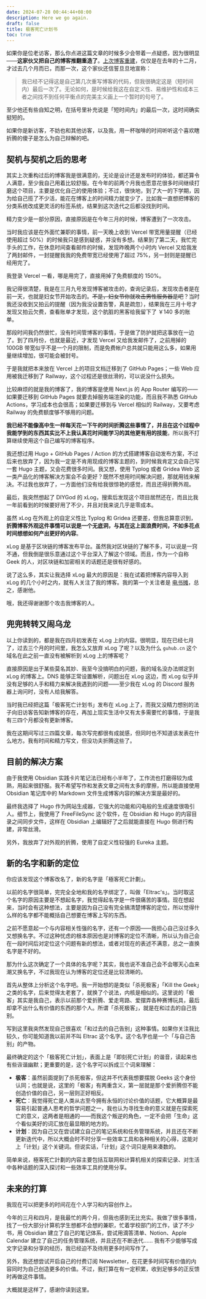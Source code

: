 ```yaml
---
date: 2024-07-28 00:44:44+08:00
description: Here we go again.
draft: false
title: 极客死亡计划书
toc: true
---
```


如果你是位老访客，那么你点进这篇文章的时候多少会带着一点疑惑，因为很明显——**这家伙又把自己的博客推翻重造了**。[上次博客重建](/posts/新时代独立博客走弯路式搭建的最佳实践/)，仅仅是在去年的十二月，才过去几个月而已，而那一次，这个家伙还信誓旦旦地宣称：

> 我已经不记得这是自己第几次重写博客的代码，但我很确定这是（短时间内）最后一次了。无论如何，是时候给我这在自定义性、易维护性和成本三者之间找不到任何平衡点的完美主义画上一个暂时的句号了。

至少他还有些自知之明，在括号里补充说是「短时间内」的最后一次，这时间确实挺短的。

如果你是新访客，不妨也和其他访客，以及我，用一杯咖啡的时间听听这个喜欢瞎折腾的傻子是怎么为自己辩解的吧。

## 契机与契机之后的思考

其实上次重构过后的博客我是很满意的，无论是设计还是发布时的体验，都还算令人满意，至少我自己用着比较舒服。在今年的前两个月我也愿意花很多时间继续打磨这个项目，主要是优化自己的使用体验；不过，很快地，到了大一的下学期，因为给自己揽了不少活，能花在博客上的时间精力就变少了，比如我一直想把博客的分类系统改成更灵活的标签系统，结果到这次迭代之后都没找到时间。

精力变少是一部分原因，直接原因是在今年三月的时候，博客遭到了一次攻击。

当时我应该是在外面忙兼职的事情，前一天晚上收到 Vercel 带宽用量提醒（已经使用超过 50%）的时候我只是感到疑惑，并没有多想。结果到了第二天，我忙完手头的工作，在休息时间查看邮件的时候，发现昨晚两个小时内 Vercel 又给我发了两封邮件，一封提醒我我的免费带宽已经使用了超过 75%，另一封则是提醒已经用完了。

我登录 Vercel 一看，哪是用完了，直接用掉了免费额度的 150%。

我记得很清楚，我是在三月九号发现博客被攻击的，查询记录后，发现攻击者是在前一天，也就是妇女节开始攻击的。~~不是，妇女节你就攻击男性服务器是吧~~？当时我还没收到又拍云的提醒（因为我没设置告警，真是疏忽），结果我在三月十号才发现又拍云欠费，查看账单才发现，这个肮脏的黑客给我留下了 ￥140 多的账单。

那段时间我仍然很忙，没有时间管博客的事情，于是做了防护就把这事放在一边了。到了四月份，也就是最近，才发现 Vercel 又给我发邮件了，之前用掉的 100GB 带宽似乎不是一个月的限制，而是免费帐户总共就只能用这么多，如果用量继续增加，很可能会被封号。

于是我就把本来放在 Vercel 上的项目文档迁移到了 GitHub Pages；一些 Web 应用被我迁移到了 Railway，这个过程还是很丝滑的，可以说没什么损失。

比较麻烦的就是我的博客了，我的博客是使用 Next.js 的 App Router 编写的——如果要迁移到 GitHub Pages 就要去掉服务端渲染的功能，而且我不熟悉 GitHub Actions，学习成本也会很高；如果要迁移到与 Vercel 相似的 Railway，又要考虑 Railway 的免费额度够不够用的问题。

**我已经不能像高中生一样每天花一下午的时间折腾这些事情了，并且在这个过程中我能学到的东西其实比不上我认真花时间能学习的其他更有用的技能**，所以我不打算继续使用这个自己编写的博客程序。

我还想过用 Hugo + GitHub Pages / Action 的方式搭建博客自动发布方案，不过后来也放弃了，因为我一定是不肯用现成的博客主题的，到时候我肯定又会自己写一套 Hugo 主题，又会花费很多时间。我又想，使用 Typlog 或者 Gridea Web 这一类产品化的博客解决方案会不会更好？既然不想用时间解决问题，那就用钱来解决。不过我也放弃了，一方面他们没有给我很惊艳的感觉，而且还得折腾外观。

最后，我突然想起了 DIYGod 的 xLog，搜索后发现这个项目居然还在，而且比我一年前看到的时候要好用了不少，并且对我来说几乎是零成本。

虽然 xLog 在外观上的自定义性比 Typlog 和 Gridea 还要差，但我总算意识到，**折腾博客外观这件事情可以说是一个无底洞，与其在这上面浪费时间，不如多花点时间想想如何产出更好的内容**。

xLog 是基于区块链的博客发布平台。虽然我对区块链的了解不多，可以说是一窍不通，但我倒是很乐意通过这个平台深入了解这个领域。而且，作为一个自称 Geek 的人，对区块链和加密相关的话题还是很有好感的。

说了这么多，其实让我选择 xLog 最大的原因是：我在试着把博客内容导入到 xLog 的几个小时之内，就有人关注了我的博客。我的第一个关注者是 [电书摊](https://telebookstall.xlog.app/)，总之，感谢他。

哦，我还得谢谢那个攻击我博客的人。

## 兜兜转转又闹乌龙

以上你读到的，都是我在四月初发表在 xLog 上的内容。很明显，现在已经七月了，过去三个月的时间里，我怎么又放弃 xLog 了呢？以及为什么 `guhub.cn` 这个域名在此之前一直没有被解析到 xLog 上的博客呢？

直接原因是出于某些莫名其妙、我至今没搞明白的问题，我的域名没办法绑定到 xLog 的博客上。DNS 能够正常设置解析，问题出在 xLog 这边，而 xLog 似乎并没有足够的人手和精力来解决我遇到的问题——至少我在 xLog 的 Discord 服务器上询问时，没有人给我解答。

当时我已经把这篇「极客死亡计划书」发布在 xLog 上了，而我又没精力想别的法子向旧访客告知新博客的存在，再加上现实生活中又有太多需要忙的事情，于是我有三四个月都没有更新博客。

我在这期间写过三四篇文章，每次写完都很有成就感，但同时也不知道该发表在什么地方。我有时间和精力写文，但没功夫折腾这些了。

## 目前的解决方案

由于我使用 Obsidian 实践卡片笔记法已经有小半年了，工作流也打磨得较为成熟，用起来很舒服。我不希望写作和发表文章之间有太多的摩擦，所以能直接使用 Obsidian 笔记库中的 Markdown 文件生成博客内容的解决方案是最好的。

最终我选择了 Hugo 作为网站生成器，它强大的功能和闪电般的生成速度很吸引人。细节上，我使用了 FreeFileSync 这个软件，在 Obsidian 和 Hugo 的内容目录之间同步文件，这样在 Obsidian 上编辑好了之后就能直接在 Hugo 侧进行构建，非常丝滑。

另外，我放弃了对外观的折腾，使用了自定义性较强的 Eureka 主题。

## 新的名字和新的定位

你应该发现这个博客改名了，新的名字是「極客死亡計劃」。

以前的名字很简单，完完全全地和我的名字绑定了，叫做「Eltrac's」。当时取这个名字的原因主要是不想起名字，我觉得起名字是一件很痛苦的事情。现在想起来，当时会有这种想法，主要是因为自己没有完全搞清楚博客的定位，所以觉得什么样的名字都不能概括自己想要在博客上写的东西。

之前不愿意起一个与内容相关性强的名字，还有一个原因——我担心自己没过多久又想换名字。不过这种忧虑的根本原因也是对博客的定位不清晰，所以认为自己会在一段时间后对定位这个问题有新的想法，或者对现在的表述不满意，总之一直换名字是不好的。

那为什么这次确定了一个具体的名字呢？其实，我也说不准自己会不会哪天心血来潮又换名字，不过我现在认为博客的定位还是比较清晰的。

首先从整体上分析这个名字吧。我一开始想的是类似「杀死极客」「Kill the Geek」之类的名字，后来觉得太老套了，就换了个说法，内核是相似的。这里说的「极客」其实是我自己，表示以前那个爱折腾、爱走弯路、爱摆弄各种赛博玩具，最后却拿不出什么有价值的东西的那个人。所谓「杀死极客」，就是在和过去的自己告别。

写到这里我突然发现自己很喜欢「和过去的自己告别」这种事情。如果你关注我比较久，你可能知道我以前并不叫 Eltrac 这个名字。这个名字也是一个「与自己告别」的产物。

最终确定的这个「极客死亡计划」，表面上是「即刻死亡计划」的谐音，读起来也有些诙谐幽默；更重要的是，这个名字可以拆成三个词来理解：

- **极客**：虽然前面提到了杀死极客，但这并不代表我想要摆脱 Geeks 这个身份认同；也就是说，这里的「极客」有两重含义，第一层就是那个爱折腾但不能创造价值的自己，另一层则正好相反。
- **死亡**：我觉得死亡是人类从古至今拥有永恒的讨论价值的话题，它大概算是最容易引起普通人思考的哲学问题之一，我也认为寻找生命的意义就是在探索死亡的意义，这两者是相通的——而我这个叛逆的角色，一定不会把「生命」这个看似美好的词汇放在最显眼的地方的。
- **计划**：因为自己又在尝试建立自己的笔记系统和任务管理系统，并且还在不断更新迭代中，所以大概会时不时分享一些效率工具和各种相关的心得，这能对上「计划」这个关键词。但说实话，「计划」这个词只是用来凑数的。

简单来说，極客死亡計劃的内容主要包括互联网和计算机相关的探索记录、对生活中各种话题的深入探讨和一些效率工具的使用分享。

## 未来的打算

我现在可以把更多的时间花在个人学习和内容创作上。

今年的三月和四月，是我最忙的两个月，但我也感到无比充实。我做了很多事情，找了一份大部分计算机学生想都不会想的兼职，忙着学校部门的工作，读了不少书，用 Obsidian 建立了自己的笔记体系，尝试用滴答清单、Notion、Apple Calendar 建立了自己的任务管理系统，并且还在不断迭代…… 我有不少能够写成文字记录和分享的经历，我已经迫不及待用更多时间写作了。

另外，我还想尝试开启自己的付费订阅 Newsletter，在花更多时间写有价值的内容同时为自己创造更多的价值。不过，我打算在有一定积累，收到足够多的正反馈时再做这件事情。

大概就是这样了，感谢你读到这里。
